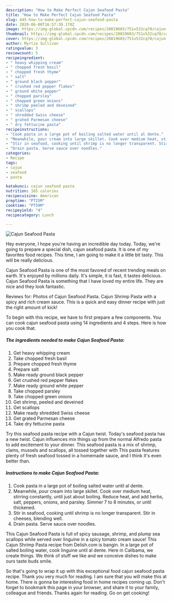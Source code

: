 ```yaml
---
description: "How to Make Perfect Cajun Seafood Pasta"
title: "How to Make Perfect Cajun Seafood Pasta"
slug: 445-how-to-make-perfect-cajun-seafood-pasta
date: 2020-06-08T16:57:39.178Z
image: https://img-global.cpcdn.com/recipes/20819603/751x532cq70/cajun-seafood-pasta-recipe-main-photo.jpg
thumbnail: https://img-global.cpcdn.com/recipes/20819603/751x532cq70/cajun-seafood-pasta-recipe-main-photo.jpg
cover: https://img-global.cpcdn.com/recipes/20819603/751x532cq70/cajun-seafood-pasta-recipe-main-photo.jpg
author: Myrtie Sullivan
ratingvalue: 3
reviewcount: 5
recipeingredient:
- " heavy whipping cream"
- " chopped fresh basil"
- " chopped fresh thyme"
- " salt"
- " ground black pepper"
- " crushed red pepper flakes"
- " ground white pepper"
- " chopped parsley"
- " chopped green onions"
- " shrimp peeled and deveined"
- " scallops"
- " shredded Swiss cheese"
- " grated Parmesan cheese"
- " dry fettucine pasta"
recipeinstructions:
- "Cook pasta in a large pot of boiling salted water until al dente."
- "Meanwhile, pour cream into large skillet. Cook over medium heat, stirring constantly, until just about boiling. Reduce heat, and add herbs, salt, peppers, onions, and parsley. Simmer 7 to 8 minutes, or until thickened."
- "Stir in seafood, cooking until shrimp is no longer transparent. Stir in cheeses, blending well."
- "Drain pasta. Serve sauce over noodles."
categories:
- Recipe
tags:
- cajun
- seafood
- pasta

katakunci: cajun seafood pasta 
nutrition: 165 calories
recipecuisine: American
preptime: "PT25M"
cooktime: "PT59M"
recipeyield: "4"
recipecategory: Lunch

---
```



![Cajun Seafood Pasta](https://img-global.cpcdn.com/recipes/20819603/751x532cq70/cajun-seafood-pasta-recipe-main-photo.jpg)

Hey everyone, I hope you're having an incredible day today. Today, we're going to prepare a special dish, cajun seafood pasta. It is one of my favorites food recipes. This time, I am going to make it a little bit tasty. This will be really delicious.

Cajun Seafood Pasta is one of the most favored of recent trending meals on earth. It's enjoyed by millions daily. It's simple, it is fast, it tastes delicious. Cajun Seafood Pasta is something that I have loved my entire life. They are nice and they look fantastic.

Reviews for: Photos of Cajun Seafood Pasta. Cajun Shrimp Pasta with a spicy and rich cream sauce. This is a quick and easy dinner recipe with just the right amount of kick!


To begin with this recipe, we have to first prepare a few components. You can cook cajun seafood pasta using 14 ingredients and 4 steps. Here is how you cook that.

<!--inarticleads1-->

##### The ingredients needed to make Cajun Seafood Pasta:

1. Get  heavy whipping cream
1. Take  chopped fresh basil
1. Prepare  chopped fresh thyme
1. Prepare  salt
1. Make ready  ground black pepper
1. Get  crushed red pepper flakes
1. Make ready  ground white pepper
1. Take  chopped parsley
1. Take  chopped green onions
1. Get  shrimp, peeled and deveined
1. Get  scallops
1. Make ready  shredded Swiss cheese
1. Get  grated Parmesan cheese
1. Take  dry fettucine pasta


Try this seafood pasta recipe with a Cajun twist. Today&#39;s seafood pasta has a new twist. Cajun influences mix things up from the normal Alfredo pasta to add excitement to your dinner. This seafood pasta is a mix of shrimp, clams, mussels and scallops, all tossed together with This pasta features plenty of fresh seafood tossed in a homemade sauce, and I think it&#39;s even better than. 

<!--inarticleads2-->

##### Instructions to make Cajun Seafood Pasta:

1. Cook pasta in a large pot of boiling salted water until al dente.
1. Meanwhile, pour cream into large skillet. Cook over medium heat, stirring constantly, until just about boiling. Reduce heat, and add herbs, salt, peppers, onions, and parsley. Simmer 7 to 8 minutes, or until thickened.
1. Stir in seafood, cooking until shrimp is no longer transparent. Stir in cheeses, blending well.
1. Drain pasta. Serve sauce over noodles.


This Cajun Seafood Pasta is full of spicy sausage, shrimp, and plump sea scallops while served over linguine in a spicy tomato cream sauce! This Cajun Shrimp Pasta recipe from Delish.com is bangin. In a large pot of salted boiling water, cook linguine until al dente. Here in Calibama, we create things. We think of stuff we like and we conceive dishes to make ours taste buds smile. 

So that's going to wrap it up with this exceptional food cajun seafood pasta recipe. Thank you very much for reading. I am sure that you will make this at home. There is gonna be interesting food in home recipes coming up. Don't forget to bookmark this page in your browser, and share it to your family, colleague and friends. Thanks again for reading. Go on get cooking!
